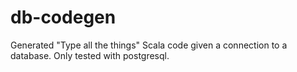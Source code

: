 # db-codegen

Generated "Type all the things" Scala code given a connection to a database.
Only tested with postgresql.
